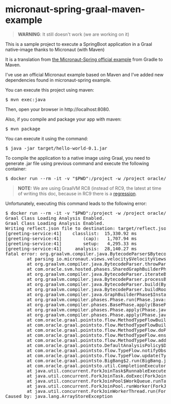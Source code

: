 # micronaut-spring-graal-maven-example

> **WARNING**: It still doesn't work (we are working on it)

This is a sample project to execute a SpringBoot application in a Graal native-image thanks to Micronaut (with Maven)

It is a translation from [the Micronaut-Spring official example](https://github.com/micronaut-projects/micronaut-spring/tree/master/examples/greeting-service) from Gradle to Maven.

I've use an official Micronaut example based on Maven and I've added new dependencies found in micronaut-spring example. 

You can execute this project using maven:

<pre>
$ mvn exec:java
</pre>

Then, open your browser in http://localhost:8080.

Also, if you compile and package your app with maven:

<pre>
$ mvn package
</pre>

You can execute it using the command:

<pre>
$ java -jar target/hello-world-0.1.jar
</pre>

To compile the application to a native image using Graal, you need to generate .jar file using previous command and execute the following container:

<pre>
$ docker run --rm -it -v "$PWD":/project -w /project oracle/graalvm-ce:1.0.0-rc8 /bin/bash build-native-image.sh
</pre>

> **NOTE:** We are using GraalVM RC8 (instead of RC9, the latest at time of writing this doc, because in RC9 there is a [regression](https://github.com/oracle/graal/issues/494).

Unfortunately, executing this command leads to the following error:

<pre>
$ docker run --rm -it -v "$PWD":/project -w /project oracle/graalvm-ce:1.0.0-rc8 /bin/bash build-native-image.sh
Graal Class Loading Analysis Enabled.
Graal Class Loading Analysis Enabled.
Writing reflect.json file to destination: target/reflect.json
[greeting-service:41]    classlist:  15,330.92 ms
[greeting-service:41]        (cap):   1,707.94 ms
[greeting-service:41]        setup:   4,295.33 ms
[greeting-service:41]     analysis:  28,140.27 ms
fatal error: org.graalvm.compiler.java.BytecodeParser$BytecodeParserError: java.lang.ArrayStoreException
        at parsing io.micronaut.views.velocity$VelocityViewsRendererDefinitionClass.getBeanType(Unknown Source)
        at org.graalvm.compiler.java.BytecodeParser.throwParserError(BytecodeParser.java:2406)
        at com.oracle.svm.hosted.phases.SharedGraphBuilderPhase$SharedBytecodeParser.throwParserError(SharedGraphBuilderPhase.java:89)
        at org.graalvm.compiler.java.BytecodeParser.iterateBytecodesForBlock(BytecodeParser.java:3146)
        at org.graalvm.compiler.java.BytecodeParser.processBlock(BytecodeParser.java:2950)
        at org.graalvm.compiler.java.BytecodeParser.build(BytecodeParser.java:888)
        at org.graalvm.compiler.java.BytecodeParser.buildRootMethod(BytecodeParser.java:782)
        at org.graalvm.compiler.java.GraphBuilderPhase$Instance.run(GraphBuilderPhase.java:95)
        at org.graalvm.compiler.phases.Phase.run(Phase.java:49)
        at org.graalvm.compiler.phases.BasePhase.apply(BasePhase.java:197)
        at org.graalvm.compiler.phases.Phase.apply(Phase.java:42)
        at org.graalvm.compiler.phases.Phase.apply(Phase.java:38)
        at com.oracle.graal.pointsto.flow.MethodTypeFlowBuilder.parse(MethodTypeFlowBuilder.java:204)
        at com.oracle.graal.pointsto.flow.MethodTypeFlowBuilder.apply(MethodTypeFlowBuilder.java:323)
        at com.oracle.graal.pointsto.flow.MethodTypeFlow.doParse(MethodTypeFlow.java:310)
        at com.oracle.graal.pointsto.flow.MethodTypeFlow.ensureParsed(MethodTypeFlow.java:300)
        at com.oracle.graal.pointsto.flow.MethodTypeFlow.addContext(MethodTypeFlow.java:107)
        at com.oracle.graal.pointsto.DefaultAnalysisPolicy$DefaultVirtualInvokeTypeFlow.onObservedUpdate(DefaultAnalysisPolicy.java:186)
        at com.oracle.graal.pointsto.flow.TypeFlow.notifyObservers(TypeFlow.java:347)
        at com.oracle.graal.pointsto.flow.TypeFlow.update(TypeFlow.java:389)
        at com.oracle.graal.pointsto.BigBang$2.run(BigBang.java:508)
        at com.oracle.graal.pointsto.util.CompletionExecutor.lambda$execute$0(CompletionExecutor.java:174)
        at java.util.concurrent.ForkJoinTask$RunnableExecuteAction.exec(ForkJoinTask.java:1402)
        at java.util.concurrent.ForkJoinTask.doExec(ForkJoinTask.java:289)
        at java.util.concurrent.ForkJoinPool$WorkQueue.runTask(ForkJoinPool.java:1056)
        at java.util.concurrent.ForkJoinPool.runWorker(ForkJoinPool.java:1692)
        at java.util.concurrent.ForkJoinWorkerThread.run(ForkJoinWorkerThread.java:157)
Caused by: java.lang.ArrayStoreException
</pre> 



